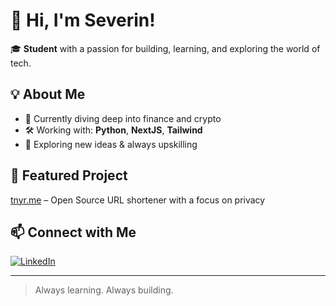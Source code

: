 # 👋 Hi, I'm Severin!

🎓 **Student** with a passion for building, learning, and exploring the world of tech.

## 💡 About Me

- 🔭 Currently diving deep into finance and crypto
- 🛠️ Working with: **Python**, **NextJS**, **Tailwind**
- 🚀 Exploring new ideas & always upskilling

## 🌟 Featured Project

[tnyr.me](https://tnyr.me) – Open Source URL shortener with a focus on privacy

## 📫 Connect with Me

[![LinkedIn](https://img.shields.io/badge/LinkedIn-Connect-blue?style=for-the-badge&logo=linkedin)](https://www.linkedin.com/in/severin-hilbert/)

---

> Always learning. Always building.
